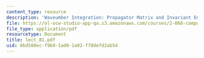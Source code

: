 ```yaml
---
content_type: resource
description: 'Waveumber Integration: Propagator Matrix and Invariant Embedding Solution'
file: https://ol-ocw-studio-app-qa.s3.amazonaws.com/courses/2-068-computational-ocean-acoustics-13-853-spring-2003/0bd580ecf9b91ad01a02f70defd2ab54_lect_81.pdf
file_type: application/pdf
resourcetype: Document
title: lect_81.pdf
uid: 0bd580ec-f9b9-1ad0-1a02-f70defd2ab54
---
```

